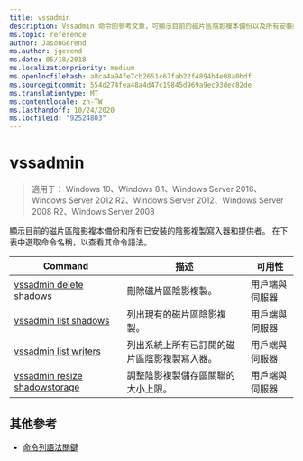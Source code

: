 ```yaml
---
title: vssadmin
description: Vssadmin 命令的參考文章，可顯示目前的磁片區陰影複本備份以及所有安裝的陰影複製寫入器和提供者。
ms.topic: reference
author: JasonGerend
ms.author: jgerend
ms.date: 05/18/2018
ms.localizationpriority: medium
ms.openlocfilehash: a8ca4a94fe7cb2651c67fab22f4894b4e08a0bdf
ms.sourcegitcommit: 554d274fea48a4d47c19845d969a9ec93dec82de
ms.translationtype: MT
ms.contentlocale: zh-TW
ms.lasthandoff: 10/24/2020
ms.locfileid: "92524803"
---
```

# <a name="vssadmin"></a>vssadmin

> 適用于： Windows 10、Windows 8.1、Windows Server 2016、Windows Server 2012 R2、Windows Server 2012、Windows Server 2008 R2、Windows Server 2008

顯示目前的磁片區陰影複本備份和所有已安裝的陰影複製寫入器和提供者。 在下表中選取命令名稱，以查看其命令語法。

| Command | 描述 | 可用性 |
|--|--|--|
| [vssadmin delete shadows](vssadmin-delete-shadows.md) | 刪除磁片區陰影複製。 | 用戶端與伺服器 |
| [vssadmin list shadows](vssadmin-list-shadows.md) | 列出現有的磁片區陰影複製。 | 用戶端與伺服器 |
| [vssadmin list writers](vssadmin-list-writers.md) | 列出系統上所有已訂閱的磁片區陰影複製寫入器。 | 用戶端與伺服器 |
| [vssadmin resize shadowstorage](vssadmin-resize-shadowstorage.md) | 調整陰影複製儲存區關聯的大小上限。 | 用戶端與伺服器 |

## <a name="additional-references"></a>其他參考

- [命令列語法關鍵](command-line-syntax-key.md)
